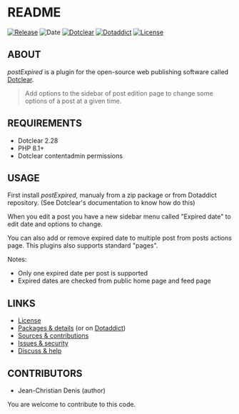 # README

[![Release](https://img.shields.io/badge/release-2023.11.04-a2cbe9.svg)](https://github.com/JcDenis/postExpired/releases)
![Date](https://img.shields.io/badge/date-2023.11.04-c44d58.svg)
[![Dotclear](https://img.shields.io/badge/dotclear-v2.28-137bbb.svg)](https://fr.dotclear.org/download)
[![Dotaddict](https://img.shields.io/badge/dotaddict-official-9ac123.svg)](https://plugins.dotaddict.org/dc2/details/postExpired)
[![License](https://img.shields.io/badge/license-GPL--2.0-ececec.svg)](https://github.com/JcDenis/postExpired/blob/master/LICENSE)

## ABOUT

_postExpired_ is a plugin for the open-source web publishing software called [Dotclear](https://www.dotclear.org).

> Add options to the sidebar of post edition page to change some options of a post at a given time.

## REQUIREMENTS

* Dotclear 2.28
* PHP 8.1+
* Dotclear contentadmin permissions

## USAGE

First install _postExpired_, manualy from a zip package or from 
Dotaddict repository. (See Dotclear's documentation to know how do this)

When you edit a post you have a new sidebar menu called "Expired date"
to edit date and options to change.

You can also add or remove expired date to multiple post from 
posts actions page. This plugins also supports standard "pages".

Notes:
* Only one expired date per post is supported
* Expired dates are checked from public home page and feed page

## LINKS

* [License](https://github.com/JcDenis/postExpired/blob/master/LICENSE)
* [Packages & details](https://github.com/JcDenis/postExpired/releases) (or on [Dotaddict](https://plugins.dotaddict.org/dc2/details/postExpired))
* [Sources & contributions](https://github.com/JcDenis/postExpired)
* [Issues & security](https://github.com/JcDenis/postExpired/issues)
* [Discuss & help](https://forum.dotclear.org/viewtopic.php?id=42305)

## CONTRIBUTORS

* Jean-Christian Denis (author)

You are welcome to contribute to this code.
